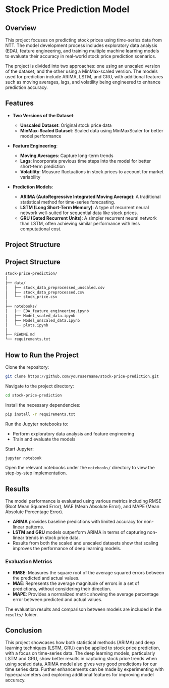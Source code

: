 # Stock Price Prediction Model

## Overview

This project focuses on predicting stock prices using time-series data from NTT. The model development process includes exploratory data analysis (EDA), feature engineering, and training multiple machine learning models to evaluate their accuracy in real-world stock price prediction scenarios.

The project is divided into two approaches: one using an unscaled version of the dataset, and the other using a MinMax-scaled version. The models used for prediction include ARIMA, LSTM, and GRU, with additional features such as moving averages, lags, and volatility being engineered to enhance prediction accuracy.

## Features

- **Two Versions of the Dataset**:
  - **Unscaled Dataset**: Original stock price data
  - **MinMax-Scaled Dataset**: Scaled data using MinMaxScaler for better model performance
  
- **Feature Engineering**:
  - **Moving Averages**: Capture long-term trends
  - **Lags**: Incorporate previous time steps into the model for better short-term prediction
  - **Volatility**: Measure fluctuations in stock prices to account for market variability

- **Prediction Models**:
  - **ARIMA (AutoRegressive Integrated Moving Average)**: A traditional statistical method for time-series forecasting.
  - **LSTM (Long Short-Term Memory)**: A type of recurrent neural network well-suited for sequential data like stock prices.
  - **GRU (Gated Recurrent Units)**: A simpler recurrent neural network than LSTM, often achieving similar performance with less computational cost.

## Project Structure

## Project Structure

```bash
stock-price-prediction/
│
├── data/ 
│   ├── stock_data_preprocessed_unscaled.csv
│   ├── stock_data_preprocessed.csv
│   └── stock_price.csv
│
├── notebooks/
│   ├── EDA_feature_engineering.ipynb
│   ├── Model_scaled_data.ipynb
│   ├── Model_unscaled_data.ipynb
│   └── plots.ipynb
│
├── README.md
└── requirements.txt
```

## How to Run the Project

Clone the repository:

```bash
git clone https://github.com/yourusername/stock-price-prediction.git
```

Navigate to the project directory:

```bash
cd stock-price-prediction
```

Install the necessary dependencies:

```bash
pip install -r requirements.txt
```

Run the Jupyter notebooks to:
- Perform exploratory data analysis and feature engineering
- Train and evaluate the models

Start Jupyter:

```bash
jupyter notebook
```

Open the relevant notebooks under the `notebooks/` directory to view the step-by-step implementation.

## Results

The model performance is evaluated using various metrics including RMSE (Root Mean Squared Error), MAE (Mean Absolute Error), and MAPE (Mean Absolute Percentage Error).

- **ARIMA** provides baseline predictions with limited accuracy for non-linear patterns.
- **LSTM and GRU** models outperform ARIMA in terms of capturing non-linear trends in stock price data.
- Results from both the scaled and unscaled datasets show that scaling improves the performance of deep learning models.

### Evaluation Metrics

- **RMSE**: Measures the square root of the average squared errors between the predicted and actual values.
- **MAE**: Represents the average magnitude of errors in a set of predictions, without considering their direction.
- **MAPE**: Provides a normalized metric showing the average percentage error between predicted and actual values.

The evaluation results and comparison between models are included in the `results/` folder.

## Conclusion

This project showcases how both statistical methods (ARIMA) and deep learning techniques (LSTM, GRU) can be applied to stock price prediction, with a focus on time-series data. The deep learning models, particularly LSTM and GRU, show better results in capturing stock price trends when using scaled data. ARIMA model also gives very good predictions for our time series data. Further enhancements can be made by experimenting with hyperparameters and exploring additional features for improving model accuracy.
